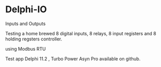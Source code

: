 # Delphi-IO
Inputs and Outputs

Testing a home brewed 8 digital inputs, 8 relays, 8 input registers and 8 holding regsters controller.

using Modbus RTU

Test app Delphi 11.2 , Turbo Power Asyn Pro available on github.


